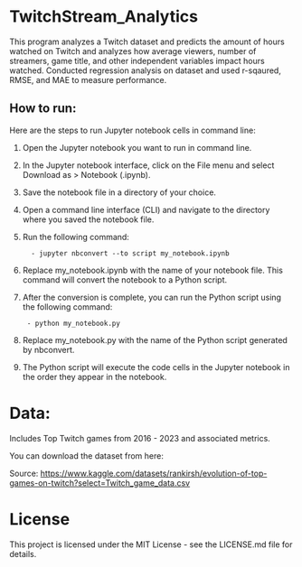 # TwitchStream_Analytics
This program analyzes a Twitch dataset and predicts the amount of hours watched on Twitch and analyzes how average viewers, number of streamers, game title, and other independent variables impact hours watched. Conducted regression analysis on dataset and used r-sqaured, RMSE, and MAE to measure performance. 

## How to run: 

Here are the steps to run Jupyter notebook cells in command line:

1. Open the Jupyter notebook you want to run in command line.
2. In the Jupyter notebook interface, click on the File menu and select Download as > Notebook (.ipynb).
3. Save the notebook file in a directory of your choice.
4. Open a command line interface (CLI) and navigate to the directory where you saved the notebook file.
5. Run the following command:

         - jupyter nbconvert --to script my_notebook.ipynb


6. Replace my_notebook.ipynb with the name of your notebook file. This command will convert the notebook to a Python script.

7. After the conversion is complete, you can run the Python script using the following command:

        - python my_notebook.py


8. Replace my_notebook.py with the name of the Python script generated by nbconvert.

9. The Python script will execute the code cells in the Jupyter notebook in the order they appear in the notebook.

# Data: 
Includes Top Twitch games from 2016 - 2023 and associated metrics.  

You can download the dataset from here: 

Source: https://www.kaggle.com/datasets/rankirsh/evolution-of-top-games-on-twitch?select=Twitch_game_data.csv

# License
This project is licensed under the MIT License - see the LICENSE.md file for details.

